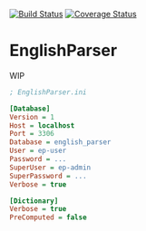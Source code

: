 [![Build Status](https://img.shields.io/travis/Klemek/EnglishParser.svg?style=popout)](https://travis-ci.org/Klemek/EnglishParser)
[![Coverage Status](https://img.shields.io/coveralls/github/Klemek/EnglishParser.svg)](https://coveralls.io/github/Klemek/EnglishParser?branch=master)

# EnglishParser

WIP

```ini
; EnglishParser.ini

[Database]
Version = 1
Host = localhost
Port = 3306
Database = english_parser
User = ep-user
Password = ...
SuperUser = ep-admin
SuperPassword = ...
Verbose = true

[Dictionary]
Verbose = true
PreComputed = false
```
